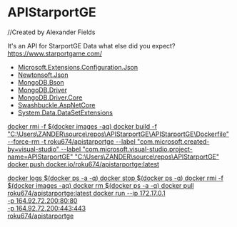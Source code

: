 # APIStarportGE
//Created by Alexander Fields 

It's an API for StarportGE Data what else did you expect?
https://www.starportgame.com/

<ul>
  <li><a href="https://www.nuget.org/packages/Microsoft.Extensions.Configuration.Json/7.0.0">Microsoft.Extensions.Configuration.Json</a></li>
  <li><a href="https://www.nuget.org/packages/Newtonsoft.Json/13.0.2">Newtonsoft.Json</a></li>
  <li><a href="https://www.nuget.org/packages/MongoDB.Bson/2.19.0">MongoDB.Bson</a></li>
  <li><a href="https://www.nuget.org/packages/MongoDB.Driver/2.19.0">MongoDB.Driver</a></li>
  <li><a href="https://www.nuget.org/packages/MongoDB.Driver.Core/2.19.0">MongoDB.Driver.Core</a></li>
  <li><a href="https://www.nuget.org/packages/Swashbuckle.AspNetCore/6.4.0/">Swashbuckle.AspNetCore</a></li>
  <li><a href="https://www.nuget.org/packages/System.Data.DataSetExtensions/4.5.0">System.Data.DataSetExtensions
</ul>

docker rmi -f $(docker images -aq)
docker build -f "C:\Users\ZANDER\source\repos\APIStarportGE\APIStarportGE\Dockerfile" --force-rm -t roku674/apistarportge  --label "com.microsoft.created-by=visual-studio" --label "com.microsoft.visual-studio.project-name=APIStarportGE" "C:\Users\ZANDER\source\repos\APIStarportGE" 
docker push docker.io/roku674/apistarportge:latest


docker logs $(docker ps -a -q)
docker stop $(docker ps -q)
docker rmi -f $(docker images -aq)
docker rm $(docker ps -a -q)
docker pull roku674/apistarportge:latest
docker run --ip 172.17.0.1 \
-p 164.92.72.200:80:80 \
-p 164.92.72.200:443:443 \
roku674/apistarportge

